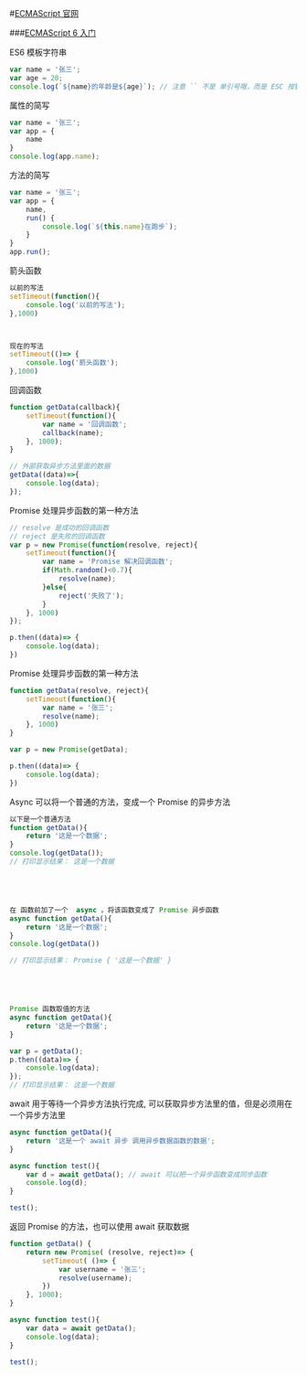 #[ECMAScript 官网](http://www.ecma-international.org/ecma-262/6.0/)



###[ECMAScript 6 入门](http://es6.ruanyifeng.com/) 



ES6 模板字符串

```js
var name = '张三';
var age = 20;
console.log(`${name}的年龄是${age}`); // 注意 `` 不是 单引号哦，而是 ESC 按钮下方的按钮
```



属性的简写

```js
var name = '张三';
var app = {
	name
}
console.log(app.name);
```



方法的简写

```js
var name = '张三';
var app = {
	name,
	run() {
		console.log(`${this.name}在跑步`);
	}
}
app.run();
```



箭头函数

```js
以前的写法
setTimeout(function(){
	console.log('以前的写法');
},1000)



现在的写法
setTimeout(()=> {
	console.log('箭头函数');
},1000)
```





回调函数

```js
function getData(callback){
	setTimeout(function(){
		var name = '回调函数';
		callback(name);
	}, 1000);
}

// 外部获取异步方法里面的数据
getData((data)=>{
	console.log(data);
});
```



Promise 处理异步函数的第一种方法

```js
// resolve 是成功的回调函数
// reject 是失败的回调函数
var p = new Promise(function(resolve, reject){
	setTimeout(function(){
		var name = 'Promise 解决回调函数';
		if(Math.random()<0.7){
			resolve(name);
		}else{
			reject('失败了');
		}		
	}, 1000)
});

p.then((data)=> {
	console.log(data);
})
```



Promise 处理异步函数的第一种方法

```js
function getData(resolve, reject){
	setTimeout(function(){
		var name = '张三';
		resolve(name);
	}, 1000)
}

var p = new Promise(getData);

p.then((data)=> {
	console.log(data);
})
```



Async 可以将一个普通的方法，变成一个 Promise 的异步方法

```js
以下是一个普通方法
function getData(){
	return '这是一个数据';
}
console.log(getData());
// 打印显示结果： 这是一个数据





在 函数前加了一个  async ，将该函数变成了 Promise 异步函数
async function getData(){
	return '这是一个数据';
}
console.log(getData())

// 打印显示结果： Promise { '这是一个数据' }





Promise 函数取值的方法
async function getData(){
	return '这是一个数据';
}

var p = getData();
p.then((data)=> {
	console.log(data);
});
// 打印显示结果： 这是一个数据
```



await 用于等待一个异步方法执行完成, 可以获取异步方法里的值，但是必须用在一个异步方法里

```js
async function getData(){
	return '这是一个 await 异步 调用异步数据函数的数据';
}

async function test(){
	var d = await getData(); // await 可以把一个异步函数变成同步函数
	console.log(d);
}

test();
```



返回 Promise 的方法，也可以使用 await 获取数据

```js
function getData() {
	return new Promise( (resolve, reject)=> {
		setTimeout( ()=> {
			var username = '张三';
			resolve(username);
		})
	}, 1000);
}

async function test(){
	var data = await getData();
	console.log(data);
}

test();
```

